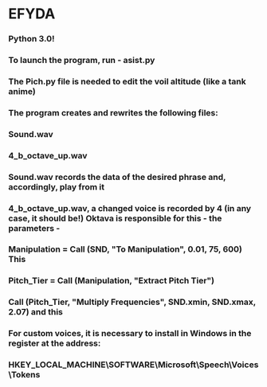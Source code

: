 # EFYDA
### Python 3.0!
### To launch the program, run - asist.py
### The Pich.py file is needed to edit the voil altitude (like a tank anime)
### The program creates and rewrites the following files:
### Sound.wav
### 4_b_octave_up.wav
### Sound.wav records the data of the desired phrase and, accordingly, play from it
### 4_b_octave_up.wav, a changed voice is recorded by 4 (in any case, it should be!) Oktava is responsible for this - the parameters -
### Manipulation = Call (SND, "To Manipulation", 0.01, 75, 600) This
###     Pitch_Tier = Call (Manipulation, "Extract Pitch Tier")
###     Call (Pitch_Tier, "Multiply Frequencies", SND.xmin, SND.xmax, 2.07) and this
### For custom voices, it is necessary to install in Windows in the register at the address:
### HKEY_LOCAL_MACHINE\SOFTWARE\Microsoft\Speech\Voices\Tokens

